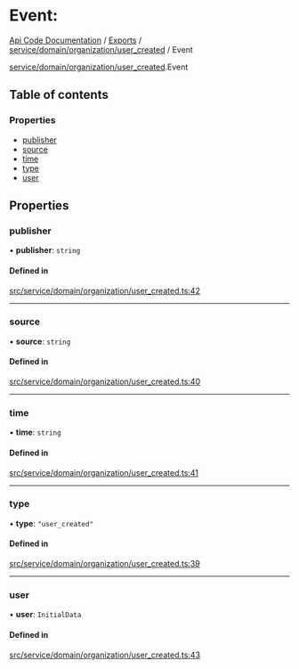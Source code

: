 # Event: 
 
[Api Code Documentation](../README.md) / [Exports](../modules.md) / [service/domain/organization/user\_created](../modules/service_domain_organization_user_created.md) / Event

[service/domain/organization/user_created](../modules/service_domain_organization_user_created.md).Event

## Table of contents

### Properties

- [publisher](service_domain_organization_user_created.Event.md#publisher)
- [source](service_domain_organization_user_created.Event.md#source)
- [time](service_domain_organization_user_created.Event.md#time)
- [type](service_domain_organization_user_created.Event.md#type)
- [user](service_domain_organization_user_created.Event.md#user)

## Properties

### publisher

• **publisher**: `string`

#### Defined in

[src/service/domain/organization/user_created.ts:42](https://github.com/openkfw/TruBudget/blob/0804644/api/src/service/domain/organization/user_created.ts#L42)

___

### source

• **source**: `string`

#### Defined in

[src/service/domain/organization/user_created.ts:40](https://github.com/openkfw/TruBudget/blob/0804644/api/src/service/domain/organization/user_created.ts#L40)

___

### time

• **time**: `string`

#### Defined in

[src/service/domain/organization/user_created.ts:41](https://github.com/openkfw/TruBudget/blob/0804644/api/src/service/domain/organization/user_created.ts#L41)

___

### type

• **type**: ``"user_created"``

#### Defined in

[src/service/domain/organization/user_created.ts:39](https://github.com/openkfw/TruBudget/blob/0804644/api/src/service/domain/organization/user_created.ts#L39)

___

### user

• **user**: `InitialData`

#### Defined in

[src/service/domain/organization/user_created.ts:43](https://github.com/openkfw/TruBudget/blob/0804644/api/src/service/domain/organization/user_created.ts#L43)
